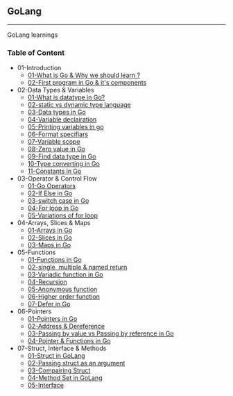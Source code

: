 ## GoLang
---
GoLang learnings

### Table of Content
* 01-Introduction
    * [01-What is Go & Why we should learn ?](https://www.freecodecamp.org/news/what-is-go-programming-language/)
    * [02-First program in Go & it's components](https://www.digitalocean.com/community/tutorials/how-to-write-your-first-program-in-go)
* 02-Data Types & Variables
    * [01-What is datatype in Go?](https://www.codecademy.com/resources/docs/go/data-types)
    * [02-static vs dynamic type language](https://www.baeldung.com/cs/statically-vs-dynamically-typed-languages)
    * [03-Data types in Go](https://www.geeksforgeeks.org/data-types-in-go/)
    * [04-Variable declairation](https://www.geeksforgeeks.org/go-variables/?ref=lbp)
    * [05-Printing variables in go](https://www.programiz.com/golang/print-statement)
    * [06-Format specifiars](https://pkg.go.dev/fmt)
    * [07-Variable scope](https://www.geeksforgeeks.org/scope-of-variables-in-go/)
    * [08-Zero value in Go](https://exercism.org/tracks/go/concepts/zero-values)
    * [09-Find data type in Go](https://www.geeksforgeeks.org/different-ways-to-find-the-type-of-variable-in-golang/)
    * [10-Type converting in Go](https://www.geeksforgeeks.org/type-casting-or-type-conversion-in-golang/)
    * [11-Constants in Go](https://www.geeksforgeeks.org/constants-go-language/)
* 03-Operator & Control Flow
    * [01-Go Operators](https://www.w3schools.com/go/go_operators.php)
    * [02-If Else in Go](https://www.w3schools.com/go/go_else_statement.php)
    * [03-switch case in Go](https://www.programiz.com/golang/switch)
    * [04-For loop in Go](https://www.programiz.com/golang/for-loop)
    * [05-Variations of for loop](https://www.geeksforgeeks.org/loops-in-go-language/)
* 04-Arrays, Slices & Maps
    * [01-Arrays in Go](https://www.geeksforgeeks.org/arrays-in-go/)
    * [02-Slices in Go](https://www.geeksforgeeks.org/slices-in-golang/)
    * [03-Maps in Go](https://www.geeksforgeeks.org/golang-maps/)
* 05-Functions
    * [01-Functions in Go](https://www.geeksforgeeks.org/functions-in-go-language/)
    * [02-single, multiple & named return](https://www.w3schools.com/go/go_function_returns.php)
    * [03-Variadic function in Go](https://www.geeksforgeeks.org/variadic-functions-in-go/)
    * [04-Recursion](https://www.programiz.com/golang/recursion)
    * [05-Anonymous function](https://www.geeksforgeeks.org/anonymous-function-in-go-language/)
    * [06-Higher order function](https://www.geeksforgeeks.org/higher-order-function-in-golang/)
    * [07-Defer in Go](https://www.geeksforgeeks.org/defer-keyword-in-golang/)
* 06-Pointers
    * [01-Pointers in Go](https://www.geeksforgeeks.org/pointers-in-golang/)
    * [02-Address & Dereference](https://www.golang-book.com/books/intro/8)
    * [03-Passing by value vs Passing by reference in Go](https://david-yappeter.medium.com/golang-pass-by-value-vs-pass-by-reference-e48aac8b2716)
    * [04-Pointer & Functions in Go](https://www.programiz.com/golang/pointers-functions)
* 07-Struct, Interface & Methods
    * [01-Struct in GoLang](https://www.geeksforgeeks.org/structures-in-golang/)
    * [02-Passing struct as an argument](https://notearena.com/lesson/passing-go-struct-as-function-argument/)
    * [03-Compairing Struct](https://www.geeksforgeeks.org/structure-equality-in-golang/)
    * [04-Method Set in GoLang](https://www.geeksforgeeks.org/methods-in-golang/)
    * [05-Interface](https://www.geeksforgeeks.org/interfaces-in-golang/)
    